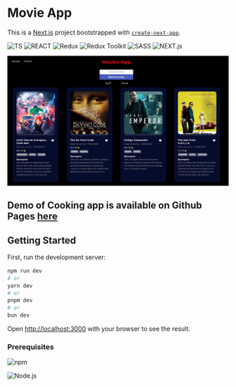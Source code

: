 # Movie App

This is a [Next.js](https://nextjs.org/) project bootstrapped with [`create-next-app`](https://github.com/vercel/next.js/tree/canary/packages/create-next-app).

![TS](https://img.shields.io/badge/TypeScript-F7DF1E?style=for-the-badge&logo=typescript&logoColor=black)
![REACT](https://img.shields.io/badge/react-%2320232a.svg?style=for-the-badge&logo=react&logoColor=%2361DAFB)
![Redux](https://img.shields.io/badge/redux-%23593d88.svg?style=for-the-badge&logo=redux&logoColor=white)
![Redux Toolkit](https://img.shields.io/badge/Redux_Toolkit-303540?style=for-the-badge&logo=redux&logoColor=61DAFB)
![SASS](https://img.shields.io/badge/SASS-hotpink.svg?style=for-the-badge&logo=SASS&logoColor=white)
![NEXT.js](https://img.shields.io/badge/Next-black?style=for-the-badge&logo=next.js&logoColor=white)

![MovieApp](screenshot.png)

## Demo of Cooking app is available on Github Pages [here](https://movie-app-next-l16ph53uo-zhannazucher.vercel.app)

## Getting Started

First, run the development server:

```bash
npm run dev
# or
yarn dev
# or
pnpm dev
# or
bun dev
```

Open [http://localhost:3000](http://localhost:3000) with your browser to see the result.

### Prerequisites

![npm](https://img.shields.io/badge/npm-9.2.0-%23000000?style=flat-square&logo=npm&logoColor=white)

![Node.js](https://img.shields.io/badge/Node.js-18.12.1-43853D?style=flat-square&logo=node.js&logoColor=white)
